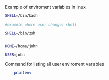 Example of enviroment variables in linux


```bash
SHELL=/bin/bash

#example where user changes shell

SHELL=/bin/zsh


HOME=/home/john

USER=john
```

Command for listing all user enviroment variables
```bash
    printenv
```
